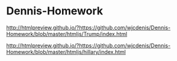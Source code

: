 # Dennis-Homework
http://htmlpreview.github.io/?https://github.com/wjcdenis/Dennis-Homework/blob/master/htmljs/Trump/index.html

http://htmlpreview.github.io/?https://github.com/wjcdenis/Dennis-Homework/blob/master/htmljs/hillary/index.html
